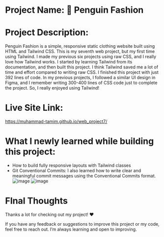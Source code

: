 # Project Name: 🐧 Penguin Fashion

# Project Description:
Penguin Fashion is a simple, responsive static clothing website built using HTML and Tailwind CSS. This is my seventh web project, but my first time using Tailwind.
I made my previous six projects using raw CSS, and I really love how Tailwind works. I started by learning Tailwind from its documentation, and then built this project.
I think Tailwind saved me a lot of time and effort compared to writing raw CSS. I finished this project with just 392 lines of code. In my previous projects, 
I followed a similar UI design in Figma, and I remember writing 300-400 lines of CSS code just to complete the project. So, I really enjoyed using Tailwind!
# Live Site Link:

https://muhammad-tamim.github.io/web_project7/

# What I newly learned while building this project:
* How to build fully responsive layouts with Tailwind classes
* Git Conventional Commits: I also learned how to write clear and meaningful commit messages using the Conventional Commits format.
![image](https://github.com/user-attachments/assets/02986ed8-ae1c-47a3-a3cb-b3a0421e68cf)
![image](https://github.com/user-attachments/assets/09cb7481-dbce-4a12-9473-1c09fdbab519)


# FInal Thoughts
Thanks a lot for checking out my project! ❤️

If you have any feedback or suggestions to improve this project or my code, feel free to reach out. I’m always learning and open to improving.
